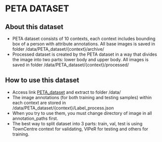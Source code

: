 # PETA DATASET
## About this dataset
- PETA dataset consists of 10 contexts, each context includes bounding box of a person with attribute annotations. All base images is saved in folder /data/PETA_dataset/{context}/archive/
- Processed dataset is created by the PETA dataset in a way that divides the image into two parts: lower body and upper body. All images is saved in folder /data/PETA_dataset/{context}/processed/

##  How to use this dataset

- Access link [PETA_dataset](https://drive.google.com/file/d/1G5bp_TUvrg3TnnatuYcrrS8rNoAu0lk8/view?usp=sharing) and extract to folder /data/
- The image annotations (for both training and testing samples) within each context are stored in /data/PETA_dataset/{context}/Label_process.json 
- When you try to use them, you must change directory of image in all annotation_paths first.
- The best way to split dataset into 3 parts: train, val, test is using TownCentre context for validating, VIPeR for testing and others for training.
